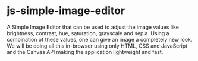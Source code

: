 # js-simple-image-editor
A Simple Image Editor that can be used to adjust the image values like brightness, contrast, hue, saturation, grayscale and sepia. Using a combination of these values, one can give an image a completely new look. We will be doing all this in-browser using only HTML, CSS and JavaScript and the Canvas API making the application lightweight and fast.
